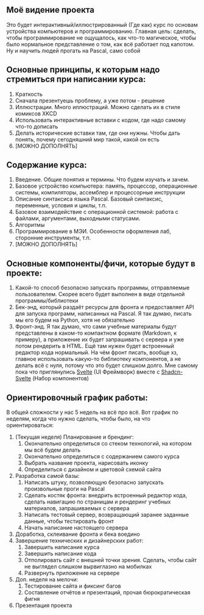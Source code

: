 ## Моё видение проекта   
Это будет интерактивный/иллюстрированный (Где как) курс по основам устройства компьютеров и программированию. Главная цель: сделать, чтобы программирование не ощущалось, как что-то магическое, чтобы было нормальное представление о том, как всё работает под капотом. Ну и научить людей прогать на Pascal, само собой   
## Основные принципы, к которым надо стремиться при написании курса:   
1. Краткость   
2. Сначала презентуешь проблему, а уже потом - решение   
3. Иллюстрации. Много иллюстраций. Можно сделать их в стиле комиксов XKCD   
4. Использовать интерактивные вставки с кодом, где надо самому что-то дописать   
5. Делать исторические вставки там, где они нужны. Чтобы дать понять, почему сегодняшний мир такой, какой он есть   
6. [МОЖНО ДОПОЛНЯТЬ]
   
## Содержание курса:   
1. Введение. Общие понятия и термины. Что будем изучать и зачем.   
2. Базовое устройство компьютера: память, процессор, операционные системы, компиляторы, ассемблер и процессорные инструкции   
3. Описание синтаксиса языка Pascal. Базовый синтаксис, переменные, условия и циклы, т.п.   
4. Базовое взаимодействие с операционной системой: работа с файлами, аргументами, выходными статусами.   
5. Алгоритмы   
6. Программирование в МЭИ. Особенности оформления лаб, сторонние инструменты, т.п.   
7. [МОЖНО ДОПОЛНЯТЬ]
   
## Основные компоненты/фичи, которые будут в проекте:   
1. Какой-то способ безопасно запускать программы, отправляемые пользователем. Скорее всего будет выполнен в виде отдельной программы/библиотеки   
2. Бек-энд, который раздаёт ресурсы для фронта и предоставляет API для запуска программ, написанных на Pascal. Я так думаю, писать мы его будем на Python, хотя не обязательно   
3. Фронт-энд. Я так думаю, что сами учебные материалы будут представлены в каком-то компактном формате (Markdown, к примеру), а приложение их будет запрашивать с сервера и уже потом рендерить в HTML. Ещё там нужен будет встроенный редактор кода нормальный. На чём фронт писать, вообще хз, главное использовать какую-то библиотеку компонентов, а не делать всё с нуля, потому что это будет слишком долго. Мне самому пока что приглянулись [Svelte](https://svelte.dev) (UI Фреймворк) вместе с [Shadcn-Svelte](https://www.shadcn-svelte.com/) (Набор компонентов)   
   
## Ориентировочный график работы:   
В общей сложности у нас 5 недель на всё про всё. Вот график по неделям, когда что нужно сделать, чтобы было, на что ориентироваться:   
1. (Текущая неделя) Планирование и брендинг:   
    1. Окончательно определиться со стеком технологий, на котором мы всё будем делать   
    2. Окончательно определиться с содержанием самого курса   
    3. Выбрать название проекта, нарисовать иконку   
    4. Определиться с дизайном и цветовой схемой сайта   
2. Разработка самой базы:   
    1. Написать штуку, позволяющую безопасно запускать произвольные проги на Pascal   
    2. Сделать костяк фронта: внедрить встроенный редактор кода, сделать навигацию по страницам и рендеринг учебных материалов, запрашиваемых с сервера   
    3. Написать тестовый сервер, возвращающий заранее заданные данные, чтобы тестировать фронт   
    4. Начать написание настоящего сервера   
3. Доработка, склеивание фронта и бека воедино   
4. Завершение технических и дизайнерских работ:   
    1. Завершить написание курса   
    2. Завершить написание кода   
    3. Отполировать сайт с внешней точки зрения. Сделать, чтобы сайт не выглядел слишком вырвиглазно на мобилках   
    4. Развернуть приложение на сервере   
5. Доп. неделя на мелочи:   
    1. Тестирование сайта и фиксинг багов   
    2. Составление отчётов и презентаций, прочая бюрократическая фигня   
6. Презентация проекта   
